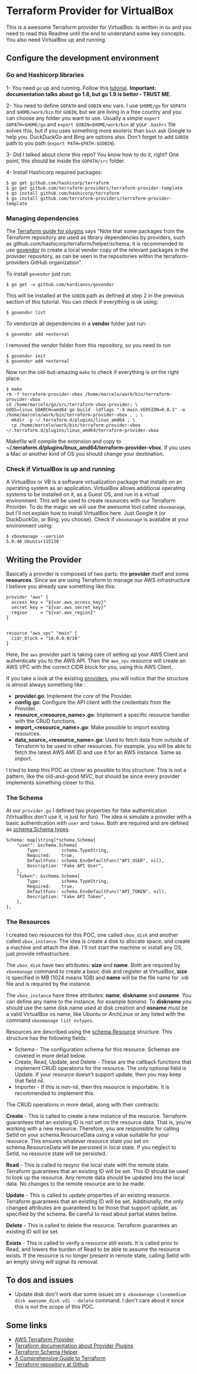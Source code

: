 # Terraform Provider for VirtualBox

This is a awesome Terraform provider for VirtualBox. Is written in `Go` and you need to read this Readme until the end to understand some key concepts. You also need VirtualBox up and running. 

## Configure the development environment

### Go and Hashicorp libraries

1- You need `go` up and running. Follow this [tutorial](https://golang.org/doc/install). **Important: documentation talks about go 1.8, but go 1.9 is better - TRUST ME**. 

2- You need to define `GOPATH` and `GOBIN` env vars. I use `$HOME/go` for `GOPATH` and `$HOME/work/bin` for `GOBIN`, but we are living in a free country and you can choose any folder you want to use. Usually a simple `export GOPATH=$HOME/go` and `export GOBIN=$HOME/work/bin` at your `.bashrc` file solves this, but if you uses something more exoteric than `bash` ask Google to help you. DuckDuckGo and Bing are options also. Don't forget to add `GOBIN` path to you path (`export PATH=$PATH:$GOBIN`). 

3- Did I talked about clone this repo? You know how to do it, right? One point, this should be inside the `GOPATH/src` folder. 

4- Install Hashicorp required packages:

```
$ go get github.com/hashicorp/terraform
$ go get github.com/terraform-providers/terraform-provider-template
$ go install github.com/hashicorp/terraform
$ go install github.com/terraform-providers/terraform-provider-template
```


### Managing dependencies

The [Terraform guide for plugins](https://www.terraform.io/docs/plugins/provider.html) says "Note that some packages from the Terraform repository are used as library dependencies by providers, such as github.com/hashicorp/terraform/helper/schema; it is recommended to use [govendor](https://github.com/kardianos/govendor) to create a local vendor copy of the relevant packages in the provider repository, as can be seen in the repositories within the terraform-providers GitHub organization". 

To install `govendor` just run: 

```
$ go get -u github.com/kardianos/govendor
```

This will be installed at the `GOBIN` path as defined at step 2 in the previous section of this tutorial. You can check if everything is ok using:

```
$ govendor list
```

To vendorize all dependencies in a **vendor** folder just run:

```
$ govendor add +external
```

I removed the *vendor* folder from this repository, so you need to run 

```
$ govendor init
$ govendor add +external
```

Now run the old-but-amazing `make` to check if everything is on the right place. 

```
$ make
rm -f terraform-provider-vbox /home/marcelo/work/bin/terraform-provider-vbox
cd /home/marcelo/go/src/terraform-vbox-provider; \
GOOS=linux GOARCH=amd64 go build -ldflags "-X main.VERSION=0.0.1" -o /home/marcelo/work/bin/terraform-provider-vbox . ; \
  mkdir -p ~/.terraform.d/plugins/linux_amd64 ; \
  cp /home/marcelo/work/bin/terraform-provider-vbox ~/.terraform.d/plugins/linux_amd64/terraform-provider-vbox
```

Makefile will compile the extension and copy to **~/.terraform.d/plugins/linux_amd64/terraform-provider-vbox**. If you uses a Mac or another kind of OS you should change your destination. 

### Check if VirtualBox is up and running

A VirtualBox or VB is a software virtualization package that installs on an operating system as an application. VirtualBox allows additional operating systems to be installed on it, as a Guest OS, and run in a virtual environment. This will be used to create resources with our Terraform Provider. To do the magic we will use the awesome tool called `vboxmanage`, but I'll not explain how to install VirtualBox here. Just Google it (or DuckDuckGo, or Bing, you choose). Check if `vboxmanage` is available at your environment using:

```
$ vboxmanage --version
5.0.40_Ubuntur115130
```

## Writing the Provider

Basically a provider is composed of two parts: the **provider** itself and some **resources**. Since we are using Terraform to manage our AWS infrastructure I believe you already saw something like this:

```
provider "aws" {
  access_key = "${var.aws_access_key}"
  secret_key = "${var.aws_secret_key}"
  region     = "${var.aws_region}"
}


resource "aws_vpc" "main" {
  cidr_block = "10.0.0.0/16"
}
```

Here, the `aws` provider part is taking care of setting up your AWS Client and authenticate you to the AWS API. Then the `aws_vpc` resource will create an AWS VPC with the correct CIDR block for you, using this AWS Client.

If you take a look at the existing [providers](https://github.com/terraform-providers), you will notice that the structure is almost always something like :

* **provider.go**: Implement the *core* of the Provider.
* **config.go**: Configure the API client with the credentials from the Provider.
* **resource_<resource_name>.go**: Implement a specific resource handler with the CRUD functions.
* **import_<resource_name>.go**: Make possible to import existing resources. 
* **data_source_<resource_name>.go**: Used to fetch data from outside of Terraform to be used in other resources. For example, you will be able to fetch the latest AWS AMI ID and use it for an AWS instance. Same as *import*.

I tried to keep this POC as closer as possible to this structure. This is not a pattern, like the old-and-good MVC, but should be since every provider implements something closer to this. 

### The Schema

At our `provider.go` I defined two properties for fake authentication (VirtualBox don't use it, is just for fun). The idea is simulate a provider with a basic authentication with `user` and `token`. Both are required and are defined as [schema.Schema types](https://godoc.org/github.com/hashicorp/terraform/helper/schema#Schema). 

```
Schema: map[string]*schema.Schema{
	"user": &schema.Schema{
		Type:        schema.TypeString,
		Required:    true,
		DefaultFunc: schema.EnvDefaultFunc("API_USER", nil),
		Description: "Fake API User",
	},
	"token": &schema.Schema{
		Type:        schema.TypeString,
		Required:    true,
		DefaultFunc: schema.EnvDefaultFunc("API_TOKEN", nil),
		Description: "Fake API Token",
	},
},
```

### The Resources 

I created two resources for this POC, one called `vbox_disk` and another called `vbox_instance`. The idea is create a disk to allocate space, and create a machine and attach the disk. I'll not start the machine or install any OS, just provide infrastructure.

The `vbox_disk` have two attributes: **size** and **name**. Both are required by `vboxmanage` command to create a basic disk and register at VirtualBox, **size** is specified in MB (1024 means 1GB) and **name** will be the file name for .vdi file and is required by the instance.

The `vbox_instance` have three attributes: **name**, **diskname** and **osname**. You can define any name to the instance, for example *banana*. To **diskname** you should use the same disk name used at disk creation and **osname** must be a valid VirtualBox os name, like *Ubuntu* or *ArchLinux* or any listed with the command `vboxmanage list ostypes`.

Resources are described using the [schema.Resource](https://godoc.org/github.com/hashicorp/terraform/helper/schema#Resource) structure. This structure has the following fields:

* Schema - The configuration schema for this resource. Schemas are covered in more detail below.
* Create, Read, Update, and Delete - These are the callback functions that implement CRUD operations for the resource. The only optional field is Update. If your resource doesn't support update, then you may keep that field nil.
* Importer - If this is non-nil, then this resource is importable. It is recommended to implement this.  

The CRUD operations in more detail, along with their contracts:

**Create** - This is called to create a new instance of the resource. Terraform guarantees that an existing ID is not set on the resource data. That is, you're working with a new resource. Therefore, you are responsible for calling SetId on your schema.ResourceData using a value suitable for your resource. This ensures whatever resource state you set on schema.ResourceData will be persisted in local state. If you neglect to SetId, no resource state will be persisted.

**Read** - This is called to resync the local state with the remote state. Terraform guarantees that an existing ID will be set. This ID should be used to look up the resource. Any remote data should be updated into the local data. No changes to the remote resource are to be made.

**Update** - This is called to update properties of an existing resource. Terraform guarantees that an existing ID will be set. Additionally, the only changed attributes are guaranteed to be those that support update, as specified by the schema. Be careful to read about partial states below.

**Delete** - This is called to delete the resource. Terraform guarantees an existing ID will be set.

**Exists** - This is called to verify a resource still exists. It is called prior to Read, and lowers the burden of Read to be able to assume the resource exists. If the resource is no longer present in remote state, calling SetId with an empty string will signal its removal.

## To dos and issues

* Update disk don't work due some issues on `$ vboxmanage closemedium disk awesome_disk.vdi --delete` command. I don't care about it since this is not the scope of this POC.

## Some links

* [AWS Terraform Provider](https://github.com/terraform-providers/terraform-provider-aws)
* [Terraform documentation about Provider Plugins](https://www.terraform.io/docs/plugins/provider.html)
* [Terraform Schema Helper](https://godoc.org/github.com/hashicorp/terraform/helper/schema)
* [A Comprehensive Guide to Terraform](https://blog.gruntwork.io/a-comprehensive-guide-to-terraform-b3d32832baca)
* [Terraform repository at Github](https://github.com/hashicorp/terraform)
